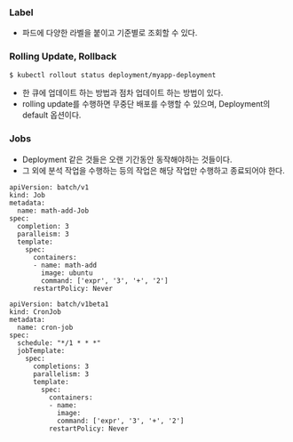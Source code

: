 ### Label
- 파드에 다양한 라벨을 붙이고 기준별로 조회할 수 있다.

### Rolling Update, Rollback
```bash
$ kubectl rollout status deployment/myapp-deployment
```
- 한 큐에 업데이트 하는 방법과 점차 업데이트 하는 방법이 있다.
- rolling update를 수행하면 무중단 배포를 수행할 수 있으며, Deployment의 default 옵션이다.

### Jobs
- Deployment 같은 것들은 오랜 기간동안 동작해야하는 것들이다.
- 그 외에 분석 작업을 수행하는 등의 작업은 해당 작업만 수행하고 종료되어야 한다.
```
apiVersion: batch/v1
kind: Job
metadata:
  name: math-add-Job
spec:
  completion: 3
  paralleism: 3
  template:
    spec:
      containers:
      - name: math-add
        image: ubuntu
        command: ['expr', '3', '+', '2']
      restartPolicy: Never
```
```
apiVersion: batch/v1beta1
kind: CronJob
metadata:
  name: cron-job
spec:
  schedule: "*/1 * * *"
  jobTemplate:
    spec:
      completions: 3
      parallelism: 3
      template:
        spec:
          containers:
          - name:
            image:
            command: ['expr', '3', '+', '2']
          restartPolicy: Never
```
